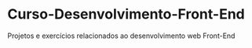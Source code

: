 # Curso-Desenvolvimento-Front-End
Projetos e exercícios relacionados ao desenvolvimento web Front-End
